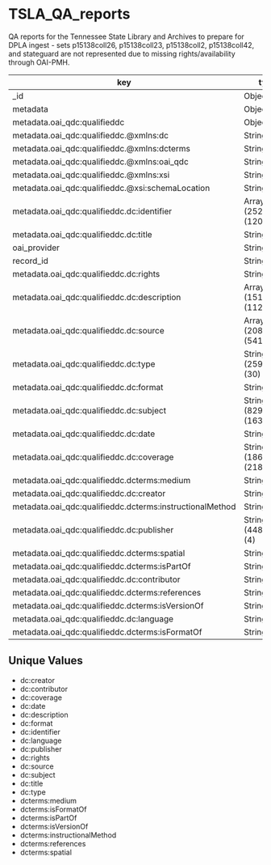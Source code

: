# TSLA_QA_reports
QA reports for the Tennessee State Library and Archives to prepare for DPLA ingest - sets p15138coll26, p15138coll23, p15138coll2, p15138coll42, and stateguard are not represented due to missing rights/availability through OAI-PMH.

| key                                                      | types                      | occurrences | percents             |
| -------------------------------------------------------- | -------------------------- | ----------- | -------------------- |
| _id                                                      | ObjectId                   |        2642 | 100.0000000000000000 |
| metadata                                                 | Object                     |        2642 | 100.0000000000000000 |
| metadata.oai_qdc:qualifieddc                             | Object                     |        2642 | 100.0000000000000000 |
| metadata.oai_qdc:qualifieddc.@xmlns:dc                   | String                     |        2642 | 100.0000000000000000 |
| metadata.oai_qdc:qualifieddc.@xmlns:dcterms              | String                     |        2642 | 100.0000000000000000 |
| metadata.oai_qdc:qualifieddc.@xmlns:oai_qdc              | String                     |        2642 | 100.0000000000000000 |
| metadata.oai_qdc:qualifieddc.@xmlns:xsi                  | String                     |        2642 | 100.0000000000000000 |
| metadata.oai_qdc:qualifieddc.@xsi:schemaLocation         | String                     |        2642 | 100.0000000000000000 |
| metadata.oai_qdc:qualifieddc.dc:identifier               | Array (2522),String (120)  |        2642 | 100.0000000000000000 |
| metadata.oai_qdc:qualifieddc.dc:title                    | String                     |        2642 | 100.0000000000000000 |
| oai_provider                                             | String                     |        2642 | 100.0000000000000000 |
| record_id                                                | String                     |        2642 | 100.0000000000000000 |
| metadata.oai_qdc:qualifieddc.dc:rights                   | String                     |        2636 |  99.7728993186979523 |
| metadata.oai_qdc:qualifieddc.dc:description              | Array (1510),String (1123) |        2633 |  99.6593489780469355 |
| metadata.oai_qdc:qualifieddc.dc:source                   | Array (2083),String (541)  |        2624 |  99.3186979560938710 |
| metadata.oai_qdc:qualifieddc.dc:type                     | String (2593),Array (30)   |        2623 |  99.2808478425435226 |
| metadata.oai_qdc:qualifieddc.dc:format                   | String                     |        2614 |  98.9401968205904581 |
| metadata.oai_qdc:qualifieddc.dc:subject                  | String (829),Array (1634)  |        2463 |  93.2248296744890297 |
| metadata.oai_qdc:qualifieddc.dc:date                     | String                     |        2364 |  89.4776684330053058 |
| metadata.oai_qdc:qualifieddc.dc:coverage                 | String (1862),Array (218)  |        2080 |  78.7282361847085497 |
| metadata.oai_qdc:qualifieddc.dcterms:medium              | String                     |        1224 |  46.3285389856169587 |
| metadata.oai_qdc:qualifieddc.dc:creator                  | String                     |        1135 |  42.9598788796366406 |
| metadata.oai_qdc:qualifieddc.dcterms:instructionalMethod | String                     |         996 |  37.6987130961392864 |
| metadata.oai_qdc:qualifieddc.dc:publisher                | String (448),Array (4)     |         452 |  17.1082513247539758 |
| metadata.oai_qdc:qualifieddc.dcterms:spatial             | String                     |         451 |  17.0704012112036345 |
| metadata.oai_qdc:qualifieddc.dcterms:isPartOf            | String                     |         430 |  16.2755488266464816 |
| metadata.oai_qdc:qualifieddc.dc:contributor              | String                     |         286 |  10.8251324753974263 |
| metadata.oai_qdc:qualifieddc.dcterms:references          | String                     |         189 |   7.1536714610143832 |
| metadata.oai_qdc:qualifieddc.dcterms:isVersionOf         | String                     |         150 |   5.6775170325510977 |
| metadata.oai_qdc:qualifieddc.dc:language                 | String                     |         142 |   5.3747161241483727 |
| metadata.oai_qdc:qualifieddc.dcterms:isFormatOf          | String                     |          46 |   1.7411052233156699 |

## Unique Values

* dc:creator
* dc:contributor
* dc:coverage
* dc:date
* dc:description
* dc:format
* dc:identifier
* dc:language
* dc:publisher
* dc:rights
* dc:source
* dc:subject
* dc:title
* dc:type
* dcterms:medium
* dcterms:isFormatOf
* dcterms:isPartOf
* dcterms:isVersionOf
* dcterms:instructionalMethod
* dcterms:references
* dcterms:spatial
